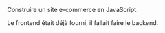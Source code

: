 Construire un site e-commerce en JavaScript.

Le frontend était déjà fourni, il fallait faire le backend.
